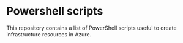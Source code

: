 # Powershell scripts
This repository contains a list of PowerShell scripts useful to create infrastructure resources in Azure.
